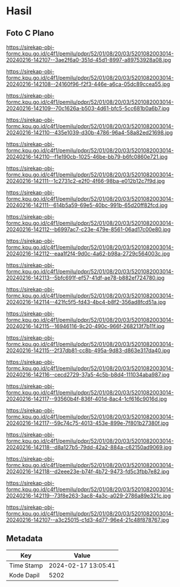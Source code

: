 # Hasil

## Foto C Plano

https://sirekap-obj-formc.kpu.go.id/c4f1/pemilu/pdpr/52/01/08/20/03/5201082003014-20240216-142107--3ae2f6a0-351d-45d1-8997-a89753928a08.jpg

https://sirekap-obj-formc.kpu.go.id/c4f1/pemilu/pdpr/52/01/08/20/03/5201082003014-20240216-142108--24160f96-f2f3-446e-a6ca-05dc89ccea55.jpg

https://sirekap-obj-formc.kpu.go.id/c4f1/pemilu/pdpr/52/01/08/20/03/5201082003014-20240216-142109--70c1626a-b503-4d61-bfc5-5cc681b0a6b7.jpg

https://sirekap-obj-formc.kpu.go.id/c4f1/pemilu/pdpr/52/01/08/20/03/5201082003014-20240216-142110--435e1039-d30b-4786-96a4-58a82ed21698.jpg

https://sirekap-obj-formc.kpu.go.id/c4f1/pemilu/pdpr/52/01/08/20/03/5201082003014-20240216-142110--f1e190cb-1025-46be-bb79-b6fc0860e721.jpg

https://sirekap-obj-formc.kpu.go.id/c4f1/pemilu/pdpr/52/01/08/20/03/5201082003014-20240216-142111--1c2731c2-e2f0-4f66-98ba-e012b12c7f9d.jpg

https://sirekap-obj-formc.kpu.go.id/c4f1/pemilu/pdpr/52/01/08/20/03/5201082003014-20240216-142111--614b5a59-69e5-40bc-991b-65d20ff82fcd.jpg

https://sirekap-obj-formc.kpu.go.id/c4f1/pemilu/pdpr/52/01/08/20/03/5201082003014-20240216-142112--b6997ac7-c23e-479e-8561-06ad17c00e80.jpg

https://sirekap-obj-formc.kpu.go.id/c4f1/pemilu/pdpr/52/01/08/20/03/5201082003014-20240216-142112--eaa1f2f4-9d0c-4a62-b98a-2729c564003c.jpg

https://sirekap-obj-formc.kpu.go.id/c4f1/pemilu/pdpr/52/01/08/20/03/5201082003014-20240216-142113--5bfc691f-ef57-41df-ae78-b882ef724780.jpg

https://sirekap-obj-formc.kpu.go.id/c4f1/pemilu/pdpr/52/01/08/20/03/5201082003014-20240216-142114--421fc5f5-fd43-4bc4-b8f2-356ad8fcd51a.jpg

https://sirekap-obj-formc.kpu.go.id/c4f1/pemilu/pdpr/52/01/08/20/03/5201082003014-20240216-142115--16946116-9c20-490c-966f-268213f7b11f.jpg

https://sirekap-obj-formc.kpu.go.id/c4f1/pemilu/pdpr/52/01/08/20/03/5201082003014-20240216-142115--2f37db81-cc8b-495a-9d83-d863e317da40.jpg

https://sirekap-obj-formc.kpu.go.id/c4f1/pemilu/pdpr/52/01/08/20/03/5201082003014-20240216-142116--cecd2729-37a5-4c5b-b8d4-111034aba987.jpg

https://sirekap-obj-formc.kpu.go.id/c4f1/pemilu/pdpr/52/01/08/20/03/5201082003014-20240216-142117--93560b4f-836f-401d-8ac4-1cf616c9016d.jpg

https://sirekap-obj-formc.kpu.go.id/c4f1/pemilu/pdpr/52/01/08/20/03/5201082003014-20240216-142117--59c74c75-4013-453e-899e-7f801b27380f.jpg

https://sirekap-obj-formc.kpu.go.id/c4f1/pemilu/pdpr/52/01/08/20/03/5201082003014-20240216-142118--d8a127b5-79dd-42a2-884a-c62150ad9069.jpg

https://sirekap-obj-formc.kpu.go.id/c4f1/pemilu/pdpr/52/01/08/20/03/5201082003014-20240216-142118--d2eee23e-b74f-4b72-9473-fd5c3fbb7e82.jpg

https://sirekap-obj-formc.kpu.go.id/c4f1/pemilu/pdpr/52/01/08/20/03/5201082003014-20240216-142119--73f8e263-3ac8-4a3c-a029-2786a89e321c.jpg

https://sirekap-obj-formc.kpu.go.id/c4f1/pemilu/pdpr/52/01/08/20/03/5201082003014-20240216-142107--a3c25015-c1d3-4d77-96e4-21c48f878767.jpg


## Metadata

| Key        | Value               |
| ---------- | ------------------- |
| Time Stamp | 2024-02-17 13:05:41 |
| Kode Dapil | 5202                |



